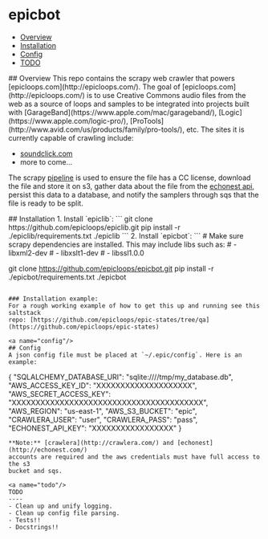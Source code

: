 # epicbot
- [Overview](#overview)
- [Installation](#installation)
- [Config](#config)
- [TODO](#todo)

<a name="overview"/>
## Overview
This repo contains the scrapy web crawler that powers [epicloops.com](http://epicloops.com/).
The goal of [epicloops.com](http://epicloops.com/) is to use Creative Commons
audio files from the web as a source of loops and samples to be integrated into
projects built with [GarageBand](https://www.apple.com/mac/garageband/),
[Logic](https://www.apple.com/logic-pro/),
[ProTools](http://www.avid.com/us/products/family/pro-tools/), etc. The sites
it is currently capable of crawling include:

- [soundclick.com](http://www.soundclick.com/)
- more to come...

The scrapy [pipeline](http://doc.scrapy.org/en/latest/topics/item-pipeline.html)
is used to ensure the file has a CC license, download the file and store it
on s3, gather data about the file from the [echonest api](http://the.echonest.com/),
persist this data to a database, and notify the samplers through sqs that the
file is ready to be split.

<a name="installation"/>
## Installation
1. Install `epiclib`:
```
git clone https://github.com/epicloops/epiclib.git
pip install -r ./epiclib/requirements.txt ./epiclib
```
2. Install `epicbot`:
```
# Make sure scrapy dependencies are installed. This may include libs such as:
#  - libxml2-dev
#  - libxslt1-dev
#  - libssl1.0.0

git clone https://github.com/epicloops/epicbot.git
pip install -r ./epicbot/requirements.txt ./epicbot
```

### Installation example:
For a rough working example of how to get this up and running see this saltstack
repo: [https://github.com/epicloops/epic-states/tree/qa](https://github.com/epicloops/epic-states)

<a name="config"/>
## Config
A json config file must be placed at `~/.epic/config`. Here is an example:
```
{
    "SQLALCHEMY_DATABASE_URI": "sqlite:////tmp/my_database.db",
    "AWS_ACCESS_KEY_ID": "XXXXXXXXXXXXXXXXXXXX",
    "AWS_SECRET_ACCESS_KEY": "XXXXXXXXXXXXXXXXXXXXXXXXXXXXXXXXXXXXXXXX",
    "AWS_REGION": "us-east-1",
    "AWS_S3_BUCKET": "epic",
    "CRAWLERA_USER": "user",
    "CRAWLERA_PASS": "pass",
    "ECHONEST_API_KEY": "XXXXXXXXXXXXXXXXX"
}
```
**Note:** [crawlera](http://crawlera.com/) and [echonest](http://echonest.com/)
accounts are required and the aws credentials must have full access to the s3
bucket and sqs.

<a name="todo"/>
TODO
----
- Clean up and unify logging.
- Clean up config file parsing.
- Tests!!
- Docstrings!!
